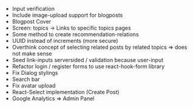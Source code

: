* Input verification
* Include image-upload support for blogposts
* Blogpost Cover
* Screen: topics -> Links to specific topics pages
* Some method to create recommendation-relations
* UUID instead of increments (more secure)
* Overthink concept of selecting related posts by related topics => does not make sense
* Seed link-inputs serversided / validation because user-input
* Refactor login / register forms to use react-hook-form library
* Fix Dialog stylings
* Search bar
* Fix avatar upload
* React-Select implementation (Create Post)
* Google Analytics => Admin Panel